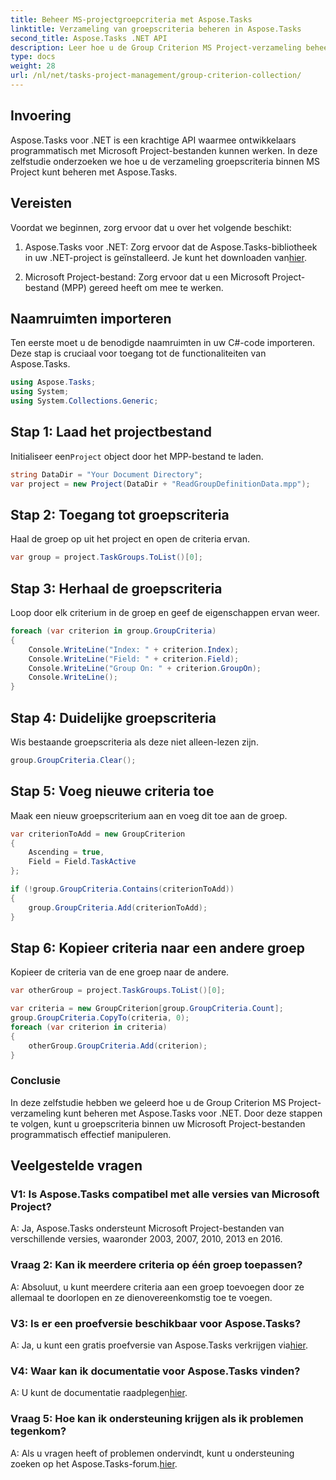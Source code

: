 ```yaml
---
title: Beheer MS-projectgroepcriteria met Aspose.Tasks
linktitle: Verzameling van groepscriteria beheren in Aspose.Tasks
second_title: Aspose.Tasks .NET API
description: Leer hoe u de Group Criterion MS Project-verzameling beheert met Aspose.Tasks voor .NET. Stapsgewijze handleiding voor ontwikkelaars.
type: docs
weight: 28
url: /nl/net/tasks-project-management/group-criterion-collection/
---
```

## Invoering
Aspose.Tasks voor .NET is een krachtige API waarmee ontwikkelaars programmatisch met Microsoft Project-bestanden kunnen werken. In deze zelfstudie onderzoeken we hoe u de verzameling groepscriteria binnen MS Project kunt beheren met Aspose.Tasks.

## Vereisten

Voordat we beginnen, zorg ervoor dat u over het volgende beschikt:

1.  Aspose.Tasks voor .NET: Zorg ervoor dat de Aspose.Tasks-bibliotheek in uw .NET-project is geïnstalleerd. Je kunt het downloaden van[hier](https://releases.aspose.com/tasks/net/).

2. Microsoft Project-bestand: Zorg ervoor dat u een Microsoft Project-bestand (MPP) gereed heeft om mee te werken.

## Naamruimten importeren

Ten eerste moet u de benodigde naamruimten in uw C#-code importeren. Deze stap is cruciaal voor toegang tot de functionaliteiten van Aspose.Tasks.

```csharp
using Aspose.Tasks;
using System;
using System.Collections.Generic;


```

## Stap 1: Laad het projectbestand

 Initialiseer een`Project` object door het MPP-bestand te laden. 

```csharp
string DataDir = "Your Document Directory";
var project = new Project(DataDir + "ReadGroupDefinitionData.mpp");
```

## Stap 2: Toegang tot groepscriteria

Haal de groep op uit het project en open de criteria ervan.

```csharp
var group = project.TaskGroups.ToList()[0];
```

## Stap 3: Herhaal de groepscriteria

Loop door elk criterium in de groep en geef de eigenschappen ervan weer.

```csharp
foreach (var criterion in group.GroupCriteria)
{
    Console.WriteLine("Index: " + criterion.Index);
    Console.WriteLine("Field: " + criterion.Field);
    Console.WriteLine("Group On: " + criterion.GroupOn);
    Console.WriteLine();
}
```

## Stap 4: Duidelijke groepscriteria

Wis bestaande groepscriteria als deze niet alleen-lezen zijn.

```csharp
group.GroupCriteria.Clear();
```

## Stap 5: Voeg nieuwe criteria toe

Maak een nieuw groepscriterium aan en voeg dit toe aan de groep.

```csharp
var criterionToAdd = new GroupCriterion
{
    Ascending = true,
    Field = Field.TaskActive
};

if (!group.GroupCriteria.Contains(criterionToAdd))
{
    group.GroupCriteria.Add(criterionToAdd);
}
```

## Stap 6: Kopieer criteria naar een andere groep

Kopieer de criteria van de ene groep naar de andere.

```csharp
var otherGroup = project.TaskGroups.ToList()[0];

var criteria = new GroupCriterion[group.GroupCriteria.Count];
group.GroupCriteria.CopyTo(criteria, 0);
foreach (var criterion in criteria)
{
    otherGroup.GroupCriteria.Add(criterion);
}
```

### Conclusie

In deze zelfstudie hebben we geleerd hoe u de Group Criterion MS Project-verzameling kunt beheren met Aspose.Tasks voor .NET. Door deze stappen te volgen, kunt u groepscriteria binnen uw Microsoft Project-bestanden programmatisch effectief manipuleren.

## Veelgestelde vragen

### V1: Is Aspose.Tasks compatibel met alle versies van Microsoft Project?

A: Ja, Aspose.Tasks ondersteunt Microsoft Project-bestanden van verschillende versies, waaronder 2003, 2007, 2010, 2013 en 2016.

### Vraag 2: Kan ik meerdere criteria op één groep toepassen?

A: Absoluut, u kunt meerdere criteria aan een groep toevoegen door ze allemaal te doorlopen en ze dienovereenkomstig toe te voegen.

### V3: Is er een proefversie beschikbaar voor Aspose.Tasks?

 A: Ja, u kunt een gratis proefversie van Aspose.Tasks verkrijgen via[hier](https://releases.aspose.com/).

### V4: Waar kan ik documentatie voor Aspose.Tasks vinden?

 A: U kunt de documentatie raadplegen[hier](https://reference.aspose.com/tasks/net/).

### Vraag 5: Hoe kan ik ondersteuning krijgen als ik problemen tegenkom?

 A: Als u vragen heeft of problemen ondervindt, kunt u ondersteuning zoeken op het Aspose.Tasks-forum.[hier](https://forum.aspose.com/c/tasks/15).